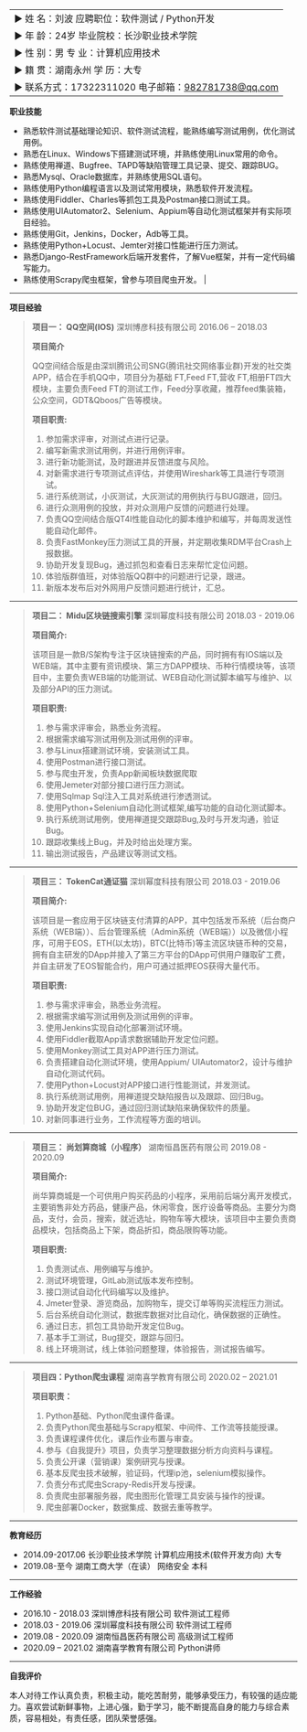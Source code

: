 |      |
|----------------------------------------------------|
|    ▶ 姓 名：刘波 应聘职位：软件测试 / Python开发        |
| ▶ 年 龄：24岁 毕业院校：长沙职业技术学院           |
| ▶ 性 别：男 专 业：计算机应用技术                  |
| ▶ 籍 贯：湖南永州 学 历：大专                      |
| ▶ 联系方式：17322311020 电子邮箱：982781738@qq.com |

**职业技能**

 - 熟悉软件测试基础理论知识、软件测试流程，能熟练编写测试用例，优化测试用例。 
 - 熟悉在Linux、Windows下搭建测试环境，并熟练使用Linux常用的命令。 
 - 熟练使用禅道、Bugfree、TAPD等缺陷管理工具记录、提交、跟踪BUG。 
 - 熟悉Mysql、Oracle数据库，并熟练使用SQL语句。
 - 熟练使用Python编程语言以及测试常用模块，熟悉软件开发流程。 
 - 熟练使用Fiddler、Charles等抓包工具及Postman接口测试工具。 
 - 熟练使用UIAutomator2、Selenium、Appium等自动化测试框架并有实际项目经验。 
 - 熟练使用Git，Jenkins，Docker，Adb等工具。 
 - 熟练使用Python+Locust、Jemter对接口性能进行压力测试。 
 - 熟悉Django-RestFramework后端开发套件，了解Vue框架，并有一定代码编写能力。 
 - 熟练使用Scrapy爬虫框架，曾参与项目爬虫开发。                                                                                                                                                                                                                                                                                                                                                                                                                                                                                                                                                                                                                                                                                                                                                                                                                                                                                                                                                                                                                                                                                                                                                                                                                                                                                                                                                                                                                                                                                                                                                                                                                                                                                                                                                                                                                                                                                                                                                                                                                                                                                                                                                                                                                                                                                                                                                                                                                                                                                                                                                                                                                                                                                                                                                                                                                                                                                                                                                                                                                                                                                                                                                                                                                                                                                                                                                                    |
-------------------------
**项目经验**

> **项目一： QQ空间(IOS)**  深圳博彦科技有限公司 2016.06 – 2018.03
>
> **项目简介**
>
>QQ空间结合版是由深圳腾讯公司SNG(腾讯社交网络事业群)开发的社交类APP，结合在手机QQ中，项目分为基础 FT,Feed FT,营收 FT,相册FT四大模块，主要负责Feed FT的测试工作，Feed分享收藏，推荐feed集装箱，公众空间，GDT\&Qboos广告等模块。 
>
> **项目职责:** 
>1. 参加需求评审，对测试点进行记录。 
>2. 编写新需求测试用例，并进行用例评审。 
>3. 进行新功能测试，及时跟进并反馈进度与风险。 
>4. 对新需求进行专项测试点评估，并使用Wireshark等工具进行专项测试。 
>5. 进行系统测试，小灰测试，大灰测试的用例执行与BUG跟进，回归。 
>6. 进行众测用例的投放，并对众测用户反馈的问题进行处理。 
>7. 负责QQ空间结合版QT4I性能自动化的脚本维护和编写，并每周发送性能自动化邮件。 
>8. 负责FastMonkey压力测试工具的开展，并定期收集RDM平台Crash上报数据。 
>9. 协助开发复现Bug，通过抓包和查看日志来帮忙定位问题。 
>10. 体验版群值班，对体验版QQ群中的问题进行记录，跟进。 
>11. 新版本发布后对外网用户反馈问题进行统计，汇总。 
-----------
> **项目二： Midu区块链搜索引擎** 深圳幂度科技有限公司 2018.03 - 2019.06 
>
> **项目简介:** 
> 
>该项目是一款B/S架构专注于区块链搜索的产品，同时拥有有IOS端以及WEB端，其中主要有资讯模块、第三方DAPP模块、币种行情模块等，该项目中，主要负责WEB端的功能测试、WEB自动化测试脚本编写与维护、以及部分API的压力测试。 
>
>**项目职责:** 
>1. 参与需求评审会，熟悉业务流程。 
>2. 根据需求编写测试用例及测试用例的评审。 
>3. 参与Linux搭建测试环境，安装测试工具。 
>4. 使用Postman进行接口测试。 
>5. 参与爬虫开发，负责App新闻板块数据爬取 
>6. 使用Jemeter对部分接口进行压力测试。 
>7. 使用Sqlmap Sql注入工具对系统进行渗透测试。 
>8. 使用Python+Selenium自动化测试框架,编写功能的自动化测试脚本。 
>9. 执行系统测试用例，使用禅道提交跟踪Bug,及时与开发沟通，验证Bug。 
>10. 跟踪收集线上Bug，并及时给出处理方案。 
>11. 输出测试报告，产品建议等测试文档。 
-----------     
>**项目三： TokenCat通证猫**  深圳幂度科技有限公司 2018.03 - 2019.06 
> 
> **项目简介:** 
> 
>该项目是一套应用于区块链支付清算的APP，其中包括发币系统（后台商户系统（WEB端））、后台管理系统（Admin系统（WEB端））以及微信小程序，可用于EOS，ETH(以太坊)，BTC(比特币)等主流区块链币种的交易，拥有自主研发的DApp并接入了第三方平台的DApp可供用户赚取矿工费，并自主研发了EOS智能合约，用户可通过抵押EOS获得大量代币。 
>
>**项目职责:** 
>
>1. 参与需求评审会，熟悉业务流程。 
>2. 根据需求编写测试用例及测试用例的评审。 
>3. 使用Jenkins实现自动化部署测试环境。 
>4. 使用Fiddler截取App请求数据辅助开发定位问题。 
>5. 使用Monkey测试工具对APP进行压力测试。 
>6. 负责搭建自动化测试环境，使用Appium/ UIAutomator2，设计与维护自动化测试代码。 
>7. 使用Python+Locust对APP接口进行性能测试，并发测试。 
>8. 执行系统测试用例，用禅道提交缺陷报告以及跟踪、回归Bug。 
>9. 协助开发定位BUG，通过回归测试缺陷来确保软件的质量。 
>10. 对新同事进行业务，工作流程等方面的培训。 
------------     
> **项目三： 尚划算商城（小程序）**  湖南恒昌医药有限公司 2019.08 - 2020.09 
>
> **项目简介:** 
> 
>尚华算商城是一个可供用户购买药品的小程序，采用前后端分离开发模式，主要销售非处方药品，健康产品，休闲零食，医疗设备等商品。主要分为商品，支付，会员，搜索，就近选址，购物车等大模块，该项目中主要负责商品模块，包括商品上下架，商品折扣，商品限购等功能。  
> 
>**项目职责:** 
>
>1. 负责测试点、用例编写与维护。 
>2. 测试环境管理，GitLab测试版本发布控制。 
>3. 接口测试自动化代码编写以及维护。 
>4. Jmeter登录、游览商品，加购物车，提交订单等购买流程压力测试。 
>5. 后台系统自动化测试，数据库数据对比自动化，确保数据的正确性。 
>6. 通过日志，抓包工具协助开发定位Bug。 
>7. 基本手工测试，Bug提交，跟踪与回归。 
>8. 线上环境测试，线上体验问题整理，体验报告，测试报告编写。 
-------------
>**项目四：Python爬虫课程**  湖南喜学教育有限公司 2020.02 – 2021.01 
> 
> **项目职责：** 
>
>1. Python基础、Python爬虫课件备课。  
>2. 负责Python爬虫基础与Scrapy框架、中间件、工作流等技能授课。 
>3. 负责课程课件优化，课后作业布置与审查。 
>4. 参与《自我提升》项目，负责学习整理数据分析方向资料与课程。 
>5. 负责公开课（营销课）案例研究与授课。 
>6. 基本反爬虫技术破解，验证码，代理ip池，selenium模拟操作。 
>7. 负责分布式爬虫Scrapy-Redis开发与授课。 
>8. 负责爬虫部署服务器，爬虫图形化管理工具安装与操作的授课。 
>9. 爬虫部署Docker，数据集成、数据去重等教学。 
------
**教育经历**
- 2014.09-2017.06 长沙职业技术学院 计算机应用技术(软件开发方向) 大专 
- 2019.08-至今 湖南工商大学（在读） 网络安全 本科                                                                                                                                                                                                                                                                                                                                                                                                                                                                                                                                                                                                                                                                                                                                                                                                                                                                                                                                                                                                                                                                                                                                                                                                                                                                                                                                                                                                                                                                                                                                                                                                                                                                                                                                                                                                                                                                                                                                                                                                                                                                                                                                                                                                                                                                                                                                                                                                                                                                                                                                                                                                                                                                                                                                                                                                                                                                                                                                                                                                                                                                                                                                                                                                                                                                                                                                                                                                                                                                                                                                                                                                                                                                                                                                                                                                                                                                                                                          
-------------
**工作经验**                                                                                                                                                                                                                                                                                                                                                                                                                                                                                                                                                                                                                                                                                                                                                                                                                                                                                                                                                                                                                                                                                                                                                                                                                                                                                                                                                                                                                                                                                                                                                                                                                                                                                                                                                                                                                                                                                                                                                                                                                                                                                                                                                                                                                                                                                                                                                                                                                                                                                                                                                                                                                                                                                                                                                                                                                                                                                                                                                                                                                                                                                                                                                                                                                                                                                                                                                                                                                                                                                                                                                                                                                                                                                                                                                                                                                                                                                                                                                                                                                                   
- 2016.10 - 2018.03 深圳博彦科技有限公司 软件测试工程师 
- 2018.03 - 2019.06 深圳幂度科技有限公司 软件测试工程师 
- 2019.08 - 2020.09 湖南恒昌医药有限公司 高级测试工程师 
- 2020.09 – 2021.02 湖南喜学教育有限公司 Python讲师  
-----------
**自我评价**

本人对待工作认真负责，积极主动，能吃苦耐劳，能够承受压力，有较强的适应能力。喜欢尝试新鲜事物，上进心强，勤于学习，能不断提高自身的能力与综合素质，容易相处，有责任感，团队荣誉感强。
